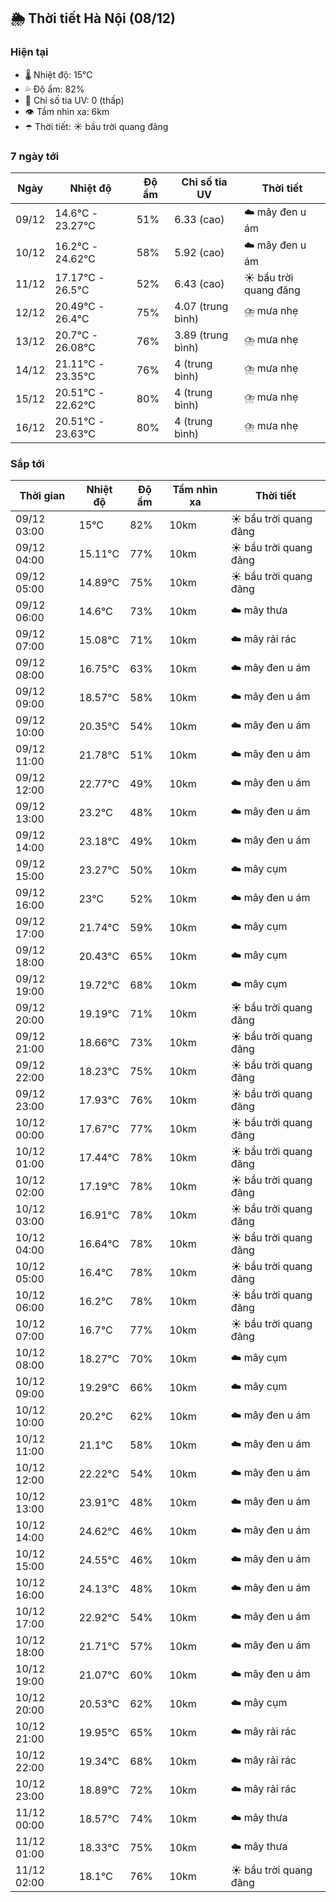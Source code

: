 ## 🌦️ Thời tiết Hà Nội (08/12)

### Hiện tại

- 🌡️ Nhiệt độ: 15℃
- 💦 Độ ẩm: 82%
- 🌟 Chỉ số tia UV: 0 (thấp)
- 👁️ Tầm nhìn xa: 6km
- ☂️ Thời tiết: ☀️ bầu trời quang đãng

### 7 ngày tới

| Ngày | Nhiệt độ | Độ ẩm | Chỉ số tia UV | Thời tiết |
| --- | --- | --- | --- | --- |
| 09/12 | 14.6℃ - 23.27℃ | 51% | 6.33 (cao) | ☁️ mây đen u ám |
| 10/12 | 16.2℃ - 24.62℃ | 58% | 5.92 (cao) | ☁️ mây đen u ám |
| 11/12 | 17.17℃ - 26.5℃ | 52% | 6.43 (cao) | ☀️ bầu trời quang đãng |
| 12/12 | 20.49℃ - 26.4℃ | 75% | 4.07 (trung bình) | ⛈️ mưa nhẹ |
| 13/12 | 20.7℃ - 26.08℃ | 76% | 3.89 (trung bình) | ⛈️ mưa nhẹ |
| 14/12 | 21.11℃ - 23.35℃ | 76% | 4 (trung bình) | ⛈️ mưa nhẹ |
| 15/12 | 20.51℃ - 22.62℃ | 80% | 4 (trung bình) | ⛈️ mưa nhẹ |
| 16/12 | 20.51℃ - 23.63℃ | 80% | 4 (trung bình) | ⛈️ mưa nhẹ |

### Sắp tới

| Thời gian | Nhiệt độ | Độ ẩm | Tầm nhìn xa | Thời tiết |
| --- | --- | --- | --- | --- |
| 09/12 03:00 | 15℃ | 82% | 10km | ☀️ bầu trời quang đãng |
| 09/12 04:00 | 15.11℃ | 77% | 10km | ☀️ bầu trời quang đãng |
| 09/12 05:00 | 14.89℃ | 75% | 10km | ☀️ bầu trời quang đãng |
| 09/12 06:00 | 14.6℃ | 73% | 10km | ☁️ mây thưa |
| 09/12 07:00 | 15.08℃ | 71% | 10km | ☁️ mây rải rác |
| 09/12 08:00 | 16.75℃ | 63% | 10km | ☁️ mây đen u ám |
| 09/12 09:00 | 18.57℃ | 58% | 10km | ☁️ mây đen u ám |
| 09/12 10:00 | 20.35℃ | 54% | 10km | ☁️ mây đen u ám |
| 09/12 11:00 | 21.78℃ | 51% | 10km | ☁️ mây đen u ám |
| 09/12 12:00 | 22.77℃ | 49% | 10km | ☁️ mây đen u ám |
| 09/12 13:00 | 23.2℃ | 48% | 10km | ☁️ mây đen u ám |
| 09/12 14:00 | 23.18℃ | 49% | 10km | ☁️ mây đen u ám |
| 09/12 15:00 | 23.27℃ | 50% | 10km | ☁️ mây cụm |
| 09/12 16:00 | 23℃ | 52% | 10km | ☁️ mây đen u ám |
| 09/12 17:00 | 21.74℃ | 59% | 10km | ☁️ mây cụm |
| 09/12 18:00 | 20.43℃ | 65% | 10km | ☁️ mây cụm |
| 09/12 19:00 | 19.72℃ | 68% | 10km | ☁️ mây cụm |
| 09/12 20:00 | 19.19℃ | 71% | 10km | ☀️ bầu trời quang đãng |
| 09/12 21:00 | 18.66℃ | 73% | 10km | ☀️ bầu trời quang đãng |
| 09/12 22:00 | 18.23℃ | 75% | 10km | ☀️ bầu trời quang đãng |
| 09/12 23:00 | 17.93℃ | 76% | 10km | ☀️ bầu trời quang đãng |
| 10/12 00:00 | 17.67℃ | 77% | 10km | ☀️ bầu trời quang đãng |
| 10/12 01:00 | 17.44℃ | 78% | 10km | ☀️ bầu trời quang đãng |
| 10/12 02:00 | 17.19℃ | 78% | 10km | ☀️ bầu trời quang đãng |
| 10/12 03:00 | 16.91℃ | 78% | 10km | ☀️ bầu trời quang đãng |
| 10/12 04:00 | 16.64℃ | 78% | 10km | ☀️ bầu trời quang đãng |
| 10/12 05:00 | 16.4℃ | 78% | 10km | ☀️ bầu trời quang đãng |
| 10/12 06:00 | 16.2℃ | 78% | 10km | ☀️ bầu trời quang đãng |
| 10/12 07:00 | 16.7℃ | 77% | 10km | ☀️ bầu trời quang đãng |
| 10/12 08:00 | 18.27℃ | 70% | 10km | ☁️ mây cụm |
| 10/12 09:00 | 19.29℃ | 66% | 10km | ☁️ mây cụm |
| 10/12 10:00 | 20.2℃ | 62% | 10km | ☁️ mây đen u ám |
| 10/12 11:00 | 21.1℃ | 58% | 10km | ☁️ mây đen u ám |
| 10/12 12:00 | 22.22℃ | 54% | 10km | ☁️ mây đen u ám |
| 10/12 13:00 | 23.91℃ | 48% | 10km | ☁️ mây đen u ám |
| 10/12 14:00 | 24.62℃ | 46% | 10km | ☁️ mây đen u ám |
| 10/12 15:00 | 24.55℃ | 46% | 10km | ☁️ mây đen u ám |
| 10/12 16:00 | 24.13℃ | 48% | 10km | ☁️ mây đen u ám |
| 10/12 17:00 | 22.92℃ | 54% | 10km | ☁️ mây đen u ám |
| 10/12 18:00 | 21.71℃ | 57% | 10km | ☁️ mây đen u ám |
| 10/12 19:00 | 21.07℃ | 60% | 10km | ☁️ mây đen u ám |
| 10/12 20:00 | 20.53℃ | 62% | 10km | ☁️ mây cụm |
| 10/12 21:00 | 19.95℃ | 65% | 10km | ☁️ mây rải rác |
| 10/12 22:00 | 19.34℃ | 68% | 10km | ☁️ mây rải rác |
| 10/12 23:00 | 18.89℃ | 72% | 10km | ☁️ mây rải rác |
| 11/12 00:00 | 18.57℃ | 74% | 10km | ☁️ mây thưa |
| 11/12 01:00 | 18.33℃ | 75% | 10km | ☁️ mây thưa |
| 11/12 02:00 | 18.1℃ | 76% | 10km | ☀️ bầu trời quang đãng |
